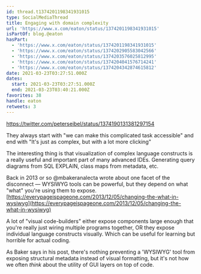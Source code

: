 ```yaml
---
id: thread.t1374201198341931015
type: SocialMediaThread
title: Engaging with domain complexity
url: 'https://www.x.com/eaton/status/1374201198341931015'
isPartOf: blog.@eaton
hasPart:
  - 'https://www.x.com/eaton/status/1374201198341931015'
  - 'https://www.x.com/eaton/status/1374202905583042566'
  - 'https://www.x.com/eaton/status/1374203576025812995'
  - 'https://www.x.com/eaton/status/1374204041576714241'
  - 'https://www.x.com/eaton/status/1374204342874615812'
date: 2021-03-23T03:27:51.000Z
dates:
  start: 2021-03-23T03:27:51.000Z
  end: 2021-03-23T03:40:21.000Z
favorites: 38
handle: eaton
retweets: 3
---
```

https://twitter.com/peterseibel/status/1374190131381297154

They always start with "we can make this complicated task accessible" and end with "It's just as complex, but with a lot more clicking"

The interesting thing is that visualization of complex language constructs is a really useful and important part of many advanced IDEs. Generating query diagrams from SQL EXPLAIN, class maps from metadata, etc.

Back in 2013 or so @mbakeranalecta wrote about one facet of the disconnect — WYSIWYG tools can be powerful, but they depend on what "what" you're using them to expose. [https://everypageispageone.com/2013/12/05/changing-the-what-in-wysiwyg](https://everypageispageone.com/2013/12/05/changing-the-what-in-wysiwyg)

A lot of "visual code-builders" either expose components large enough that you're really just wiring multiple programs together, OR they expose individual language constructs visually. Which can be useful for learning but horrible for actual coding.

As Baker says in his post, there's nothing preventing a 'WYSIWYG' tool from exposing structural metadata instead of visual formatting, but it's not how we often *think* about the utility of GUI layers on top of code.

